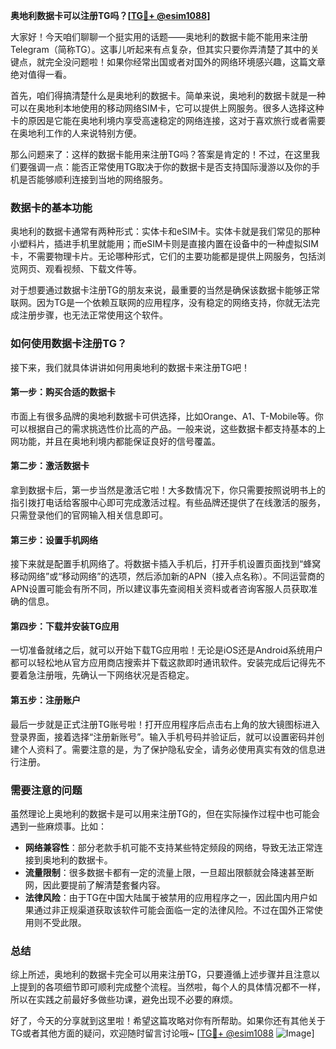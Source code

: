 **奥地利数据卡可以注册TG吗？[[TG💪+ @esim1088](https://t.me/s/esim1088)]**

大家好！今天咱们聊聊一个挺实用的话题——奥地利的数据卡能不能用来注册Telegram（简称TG）。这事儿听起来有点复杂，但其实只要你弄清楚了其中的关键点，就完全没问题啦！如果你经常出国或者对国外的网络环境感兴趣，这篇文章绝对值得一看。

首先，咱们得搞清楚什么是奥地利的数据卡。简单来说，奥地利的数据卡就是一种可以在奥地利本地使用的移动网络SIM卡，它可以提供上网服务。很多人选择这种卡的原因是它能在奥地利境内享受高速稳定的网络连接，这对于喜欢旅行或者需要在奥地利工作的人来说特别方便。

那么问题来了：这样的数据卡能用来注册TG吗？答案是肯定的！不过，在这里我们要强调一点：能否正常使用TG取决于你的数据卡是否支持国际漫游以及你的手机是否能够顺利连接到当地的网络服务。

### 数据卡的基本功能

奥地利的数据卡通常有两种形式：实体卡和eSIM卡。实体卡就是我们常见的那种小塑料片，插进手机里就能用；而eSIM卡则是直接内置在设备中的一种虚拟SIM卡，不需要物理卡片。无论哪种形式，它们的主要功能都是提供上网服务，包括浏览网页、观看视频、下载文件等。

对于想要通过数据卡注册TG的朋友来说，最重要的当然是确保该数据卡能够正常联网。因为TG是一个依赖互联网的应用程序，没有稳定的网络支持，你就无法完成注册步骤，也无法正常使用这个软件。

### 如何使用数据卡注册TG？

接下来，我们就具体讲讲如何用奥地利的数据卡来注册TG吧！

#### 第一步：购买合适的数据卡

市面上有很多品牌的奥地利数据卡可供选择，比如Orange、A1、T-Mobile等。你可以根据自己的需求挑选性价比高的产品。一般来说，这些数据卡都支持基本的上网功能，并且在奥地利境内都能保证良好的信号覆盖。

#### 第二步：激活数据卡

拿到数据卡后，第一步当然是激活它啦！大多数情况下，你只需要按照说明书上的指引拨打电话给客服中心即可完成激活过程。有些品牌还提供了在线激活的服务，只需登录他们的官网输入相关信息即可。

#### 第三步：设置手机网络

接下来就是配置手机网络了。将数据卡插入手机后，打开手机设置页面找到“蜂窝移动网络”或“移动网络”的选项，然后添加新的APN（接入点名称）。不同运营商的APN设置可能会有所不同，所以建议事先查阅相关资料或者咨询客服人员获取准确的信息。

#### 第四步：下载并安装TG应用

一切准备就绪之后，就可以开始下载TG应用啦！无论是iOS还是Android系统用户都可以轻松地从官方应用商店搜索并下载这款即时通讯软件。安装完成后记得先不要着急注册哦，先确认一下网络状况是否稳定。

#### 第五步：注册账户

最后一步就是正式注册TG账号啦！打开应用程序后点击右上角的放大镜图标进入登录界面，接着选择“注册新账号”。输入手机号码并验证后，就可以设置密码并创建个人资料了。需要注意的是，为了保护隐私安全，请务必使用真实有效的信息进行注册。

### 需要注意的问题

虽然理论上奥地利的数据卡是可以用来注册TG的，但在实际操作过程中也可能会遇到一些麻烦事。比如：

- **网络兼容性**：部分老款手机可能不支持某些特定频段的网络，导致无法正常连接到奥地利的数据卡。
- **流量限制**：很多数据卡都有一定的流量上限，一旦超出限额就会降速甚至断网，因此要提前了解清楚套餐内容。
- **法律风险**：由于TG在中国大陆属于被禁用的应用程序之一，因此国内用户如果通过非正规渠道获取该软件可能会面临一定的法律风险。不过在国外正常使用则不受此限。

### 总结

综上所述，奥地利的数据卡完全可以用来注册TG，只要遵循上述步骤并且注意以上提到的各项细节即可顺利完成整个流程。当然啦，每个人的具体情况都不一样，所以在实践之前最好多做些功课，避免出现不必要的麻烦。

好了，今天的分享就到这里啦！希望这篇攻略对你有所帮助。如果你还有其他关于TG或者其他方面的疑问，欢迎随时留言讨论哦~ [[TG💪+ @esim1088](https://t.me/s/esim1088) ![Image](https://i.postimg.cc/4NQfJmqS/Snipaste-2025-05-13-00-14-12.png)]